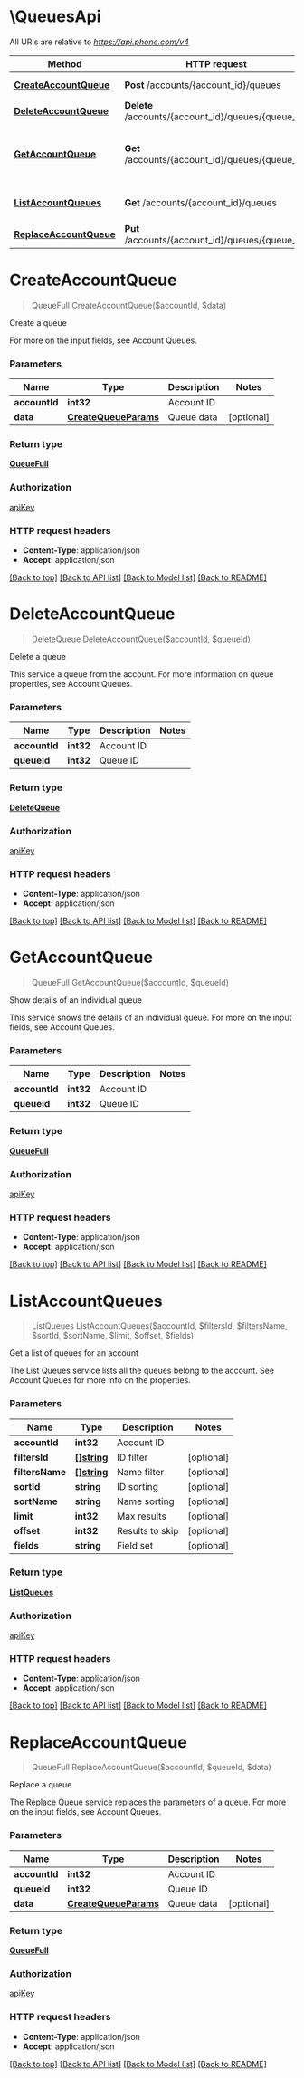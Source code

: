 # \QueuesApi

All URIs are relative to *https://api.phone.com/v4*

Method | HTTP request | Description
------------- | ------------- | -------------
[**CreateAccountQueue**](QueuesApi.md#CreateAccountQueue) | **Post** /accounts/{account_id}/queues | Create a queue
[**DeleteAccountQueue**](QueuesApi.md#DeleteAccountQueue) | **Delete** /accounts/{account_id}/queues/{queue_id} | Delete a queue
[**GetAccountQueue**](QueuesApi.md#GetAccountQueue) | **Get** /accounts/{account_id}/queues/{queue_id} | Show details of an individual queue
[**ListAccountQueues**](QueuesApi.md#ListAccountQueues) | **Get** /accounts/{account_id}/queues | Get a list of queues for an account
[**ReplaceAccountQueue**](QueuesApi.md#ReplaceAccountQueue) | **Put** /accounts/{account_id}/queues/{queue_id} | Replace a queue


# **CreateAccountQueue**
> QueueFull CreateAccountQueue($accountId, $data)

Create a queue

For more on the input fields, see Account Queues.


### Parameters

Name | Type | Description  | Notes
------------- | ------------- | ------------- | -------------
 **accountId** | **int32**| Account ID | 
 **data** | [**CreateQueueParams**](CreateQueueParams.md)| Queue data | [optional] 

### Return type

[**QueueFull**](QueueFull.md)

### Authorization

[apiKey](../README.md#apiKey)

### HTTP request headers

 - **Content-Type**: application/json
 - **Accept**: application/json

[[Back to top]](#) [[Back to API list]](../README.md#documentation-for-api-endpoints) [[Back to Model list]](../README.md#documentation-for-models) [[Back to README]](../README.md)

# **DeleteAccountQueue**
> DeleteQueue DeleteAccountQueue($accountId, $queueId)

Delete a queue

This service a queue from the account. For more information on queue properties, see Account Queues.


### Parameters

Name | Type | Description  | Notes
------------- | ------------- | ------------- | -------------
 **accountId** | **int32**| Account ID | 
 **queueId** | **int32**| Queue ID | 

### Return type

[**DeleteQueue**](DeleteQueue.md)

### Authorization

[apiKey](../README.md#apiKey)

### HTTP request headers

 - **Content-Type**: application/json
 - **Accept**: application/json

[[Back to top]](#) [[Back to API list]](../README.md#documentation-for-api-endpoints) [[Back to Model list]](../README.md#documentation-for-models) [[Back to README]](../README.md)

# **GetAccountQueue**
> QueueFull GetAccountQueue($accountId, $queueId)

Show details of an individual queue

This service shows the details of an individual queue. For more on the input fields, see Account Queues.


### Parameters

Name | Type | Description  | Notes
------------- | ------------- | ------------- | -------------
 **accountId** | **int32**| Account ID | 
 **queueId** | **int32**| Queue ID | 

### Return type

[**QueueFull**](QueueFull.md)

### Authorization

[apiKey](../README.md#apiKey)

### HTTP request headers

 - **Content-Type**: application/json
 - **Accept**: application/json

[[Back to top]](#) [[Back to API list]](../README.md#documentation-for-api-endpoints) [[Back to Model list]](../README.md#documentation-for-models) [[Back to README]](../README.md)

# **ListAccountQueues**
> ListQueues ListAccountQueues($accountId, $filtersId, $filtersName, $sortId, $sortName, $limit, $offset, $fields)

Get a list of queues for an account

The List Queues service lists all the queues belong to the account. See Account Queues for more info on the properties.


### Parameters

Name | Type | Description  | Notes
------------- | ------------- | ------------- | -------------
 **accountId** | **int32**| Account ID | 
 **filtersId** | [**[]string**](string.md)| ID filter | [optional] 
 **filtersName** | [**[]string**](string.md)| Name filter | [optional] 
 **sortId** | **string**| ID sorting | [optional] 
 **sortName** | **string**| Name sorting | [optional] 
 **limit** | **int32**| Max results | [optional] 
 **offset** | **int32**| Results to skip | [optional] 
 **fields** | **string**| Field set | [optional] 

### Return type

[**ListQueues**](ListQueues.md)

### Authorization

[apiKey](../README.md#apiKey)

### HTTP request headers

 - **Content-Type**: application/json
 - **Accept**: application/json

[[Back to top]](#) [[Back to API list]](../README.md#documentation-for-api-endpoints) [[Back to Model list]](../README.md#documentation-for-models) [[Back to README]](../README.md)

# **ReplaceAccountQueue**
> QueueFull ReplaceAccountQueue($accountId, $queueId, $data)

Replace a queue

The Replace Queue service replaces the parameters of a queue. For more on the input fields, see Account Queues.


### Parameters

Name | Type | Description  | Notes
------------- | ------------- | ------------- | -------------
 **accountId** | **int32**| Account ID | 
 **queueId** | **int32**| Queue ID | 
 **data** | [**CreateQueueParams**](CreateQueueParams.md)| Queue data | [optional] 

### Return type

[**QueueFull**](QueueFull.md)

### Authorization

[apiKey](../README.md#apiKey)

### HTTP request headers

 - **Content-Type**: application/json
 - **Accept**: application/json

[[Back to top]](#) [[Back to API list]](../README.md#documentation-for-api-endpoints) [[Back to Model list]](../README.md#documentation-for-models) [[Back to README]](../README.md)

